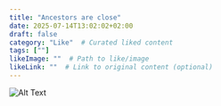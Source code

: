 ```yaml
---
title: "Ancestors are close"
date: 2025-07-14T13:02:02+02:00
draft: false
category: "Like"  # Curated liked content
tags: [""]
likeImage: ""  # Path to like/image
likeLink: ""  # Link to original content (optional)
---
```

![Alt Text](/img/like/YOUR-IMAGE)
